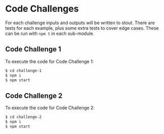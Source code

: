 # Code Challenges

For each challenge inputs and outputs will be written to stout. There are tests for each example, plus some extra tests to cover edge cases. These can be run with `npm t` in each sub-module.

## Code Challenge 1

To execute the code for Code Challenge 1:

```bash
$ cd challenge-1
$ npm i
$ npm start
```

## Code Challenge 2

To execute the code for Code Challenge 2:

```bash
$ cd challenge-2
$ npm i
$ npm start
```
